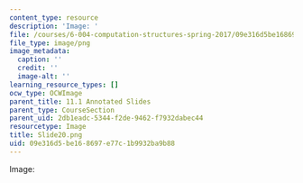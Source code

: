 ```yaml
---
content_type: resource
description: 'Image: '
file: /courses/6-004-computation-structures-spring-2017/09e316d5be168697e77c1b9932ba9b88_Slide20.png
file_type: image/png
image_metadata:
  caption: ''
  credit: ''
  image-alt: ''
learning_resource_types: []
ocw_type: OCWImage
parent_title: 11.1 Annotated Slides
parent_type: CourseSection
parent_uid: 2db1eadc-5344-f2de-9462-f7932dabec44
resourcetype: Image
title: Slide20.png
uid: 09e316d5-be16-8697-e77c-1b9932ba9b88
---
```

Image: 

